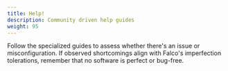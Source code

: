 ```yaml
---
title: Help!
description: Community driven help guides
weight: 95
---
```


Follow the specialized guides to assess whether there's an issue or misconfiguration. If observed shortcomings align with Falco's imperfection tolerations, remember that no software is perfect or bug-free.
